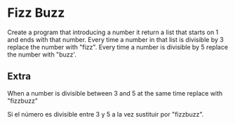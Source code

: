 # Fizz Buzz

Create a program that introducing a number it return a list that starts on 1 and ends with that number. Every time a number in that list is divisible by 3 replace the number with "fizz". Every time a number is divisible by 5 replace the number with "buzz'.

## Extra

When a number is divisible between 3 and 5 at the same time replace with "fizzbuzz"

Si el número es divisible entre 3 y 5 a la vez sustituir por "fizzbuzz".
